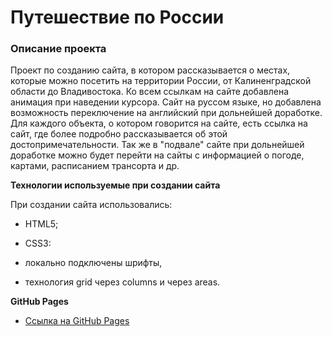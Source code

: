 # Путешествие по России

### Описание проекта
Проект по созданию сайта, в котором рассказывается о местах, которые можно посетить на территории России, от Калиненградской области до Владивостока.
Ко всем ссылкам на сайте добавлена анимация при наведении курсора. Сайт на руссом языке, но добавлена возможность переключение на английский при дольнейшей доработке.
Для каждого объекта, о котором говорится на сайте, есть ссылка на сайт, где более подробно рассказывается об этой достопримечательности. 
Так же в "подвале" сайте при дольнейшей доработке можно будет перейти на сайты с информацией о погоде, картами, расписанием трансорта и др. 

**Технологии используемые при создании сайта**

При создании сайта использовались:
*  HTML5;
*  CSS3:

*  локально подключены шрифты, 
*  технология grid через columns и через areas.

**GitHub Pages**

* [Ссылка на GitHub Pages](https://tatia2204.github.io/russian-travel/)

